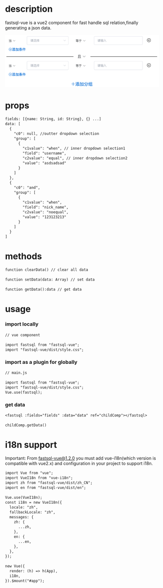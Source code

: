 # description

fastsql-vue is a vue2 component for fast handle sql relation,finally generating a json data.

![this is a demonstrate image](https://github.com/johnlin0207/npmpackages/blob/main/fastsql/public/demo.png?raw=true "fastsql-vue")

# props

    fields: [{name: String, id: String}, {} ...]
    data: [
      {
        "c0": null, //outter dropdown selection
        "group": [
          {
            "c1value": "when", // inner dropdown selection1
            "field": "username",
            "c2value": "equal", // inner dropdown selection2
            "value": "asdsadsad"
          }
        ]
      },
      {
        "c0": "and",
        "group": [
          {
            "c1value": "when",
            "field": "nick_name",
            "c2value": "noequal",
            "value": "123123213"
          }
        ]
      }
    ]

# methods

    function clearData() // clear all data

    function setData(data: Array) // set data

    function getData():data // get data

# usage

### import locally

    // vue component

    import fastsql from "fastsql-vue";
    import "fastsql-vue/dist/style.css";

### import as a plugin for globally

    // main.js

    import fastsql from "fastsql-vue";
    import "fastsql-vue/dist/style.css";
    Vue.use(fastsql);

### get data

    <fastsql :fields="fields" :data="data" ref="childComp"></fastsql>

    childComp.getData()

# i18n support

Important: From fastsql-vue@1.2.0 you must add vue-i18n(which version is compatible with vue2.x) and configuration in your project to support i18n.

    import Vue from "vue";
    import VueI18n from "vue-i18n";
    import zh from "fastsql-vue/dist/zh_CN";
    import en from "fastsql-vue/dist/en";

    Vue.use(VueI18n);
    const i18n = new VueI18n({
      locale: "zh",
      fallbackLocale: "zh",
      messages: {
        zh: {
          ...zh,
        },
        en: {
          ...en,
        },
      },
    });

    new Vue({
      render: (h) => h(App),
      i18n,
    }).$mount("#app");
